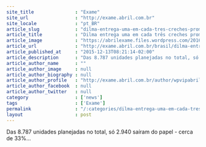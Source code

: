 ```yaml
---
site_title               : "Exame"
site_url                 : "http://exame.abril.com.br"
site_locale              : "pt_BR"
article_slug             : "dilma-entrega-uma-em-cada-tres-creches-prometidas"
article_title            : "Dilma entrega uma em cada três creches prometidas"
article_image            : "https://abrilexame.files.wordpress.com/2016/09/size_960_16_9_dilma-impeachment16.jpg?quality=70&strip=all&w=960"
article_url              : "http://exame.abril.com.br/brasil/dilma-entrega-uma-em-cada-tres-creches-prometidas/"
article_published_at     : "2015-12-13T08:21:14-02:00"
article_description      : "Das 8.787 unidades planejadas no total, só 2.940 saíram do papel - cerca de 33%..."
article_author_name      : ""
article_author_image     : null
article_author_biography : null
article_author_profile   : "http://exame.abril.com.br/author/wpvipabril/"
article_author_facebook  : null
article_author_twitter   : null
category                 : ['news']
tags                     : ['Exame']
permalink                : "/:categories/dilma-entrega-uma-em-cada-tres-creches-prometidas/"
layout                   : post
---
```


Das 8.787 unidades planejadas no total, só 2.940 saíram do papel - cerca de 33%...
